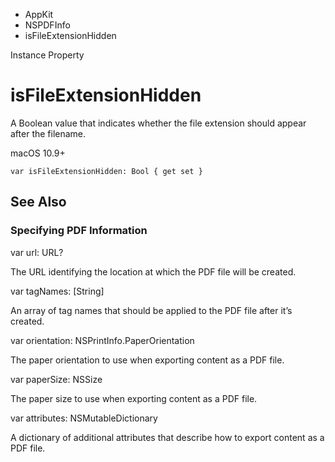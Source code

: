 

- AppKit
- NSPDFInfo
-  isFileExtensionHidden 

Instance Property

# isFileExtensionHidden

A Boolean value that indicates whether the file extension should appear after the filename.

macOS 10.9+

``` source
var isFileExtensionHidden: Bool { get set }
```

## See Also

### Specifying PDF Information

var url: URL?

The URL identifying the location at which the PDF file will be created.

var tagNames: [String]

An array of tag names that should be applied to the PDF file after it’s created.

var orientation: NSPrintInfo.PaperOrientation

The paper orientation to use when exporting content as a PDF file.

var paperSize: NSSize

The paper size to use when exporting content as a PDF file.

var attributes: NSMutableDictionary

A dictionary of additional attributes that describe how to export content as a PDF file.

